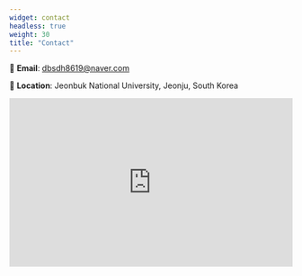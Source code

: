 ```yaml
---
widget: contact
headless: true
weight: 30
title: "Contact"
---
```


📩 **Email**: dbsdh8619@naver.com

📍 **Location**: Jeonbuk National University, Jeonju, South Korea

<iframe 
  src="https://www.google.com/maps?q=전북대학교&output=embed" 
  width="100%" height="300" style="border:0;" allowfullscreen="" loading="lazy">
</iframe>

